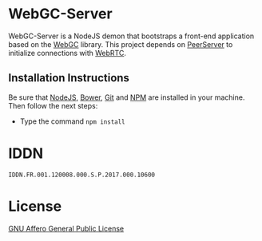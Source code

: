 # WebGC-Server
WebGC-Server is a NodeJS demon that bootstraps a front-end application based on the [WebGC](https://github.com/raziel-carvajal/WebGC) library.
This project depends on  [PeerServer](https://github.com/peers/peerjs-server) to initialize  connections with [WebRTC](http://www.webrtc.org/).

## Installation Instructions
Be sure that [NodeJS](http://nodejs.org/), [Bower](http://bower.io/), [Git](http://git-scm.com/)
 and [NPM](https://www.npmjs.org/) are installed in your machine. Then follow the next steps:

- Type the command ``` npm install ```



# IDDN
`IDDN.FR.001.120008.000.S.P.2017.000.10600`

# License
[GNU Affero General Public License](https://www.gnu.org/licenses/agpl-3.0.en.html)
